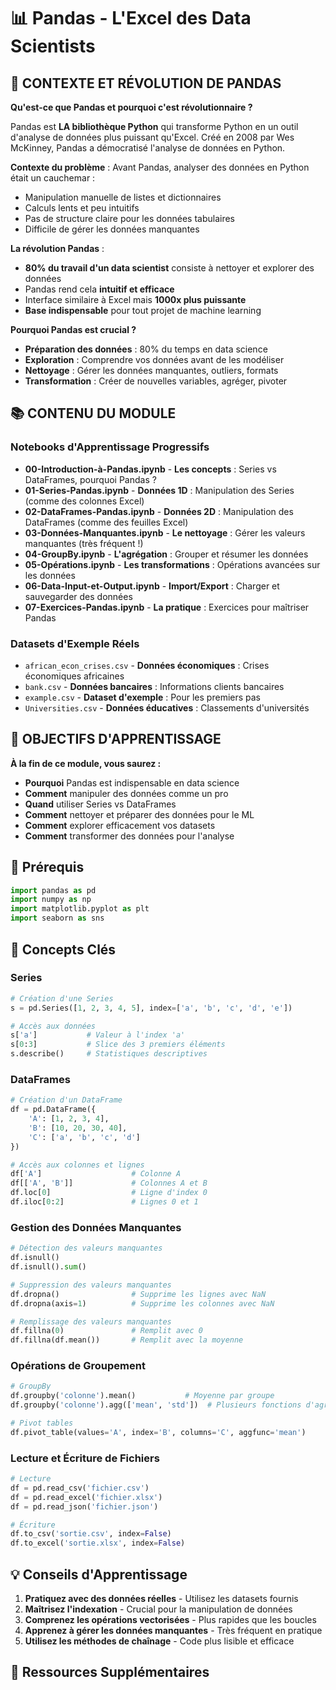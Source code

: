 # 📊 Pandas - L'Excel des Data Scientists

## 🎯 **CONTEXTE ET RÉVOLUTION DE PANDAS**

**Qu'est-ce que Pandas et pourquoi c'est révolutionnaire ?**

Pandas est **LA bibliothèque Python** qui transforme Python en un outil d'analyse de données plus puissant qu'Excel. Créé en 2008 par Wes McKinney, Pandas a démocratisé l'analyse de données en Python.

**Contexte du problème** : Avant Pandas, analyser des données en Python était un cauchemar :
- Manipulation manuelle de listes et dictionnaires
- Calculs lents et peu intuitifs
- Pas de structure claire pour les données tabulaires
- Difficile de gérer les données manquantes

**La révolution Pandas** :
- **80% du travail d'un data scientist** consiste à nettoyer et explorer des données
- Pandas rend cela **intuitif et efficace**
- Interface similaire à Excel mais **1000x plus puissante**
- **Base indispensable** pour tout projet de machine learning

**Pourquoi Pandas est crucial ?**
- **Préparation des données** : 80% du temps en data science
- **Exploration** : Comprendre vos données avant de les modéliser
- **Nettoyage** : Gérer les données manquantes, outliers, formats
- **Transformation** : Créer de nouvelles variables, agréger, pivoter

## 📚 **CONTENU DU MODULE**

### Notebooks d'Apprentissage Progressifs
- **00-Introduction-à-Pandas.ipynb** - **Les concepts** : Series vs DataFrames, pourquoi Pandas ?
- **01-Series-Pandas.ipynb** - **Données 1D** : Manipulation des Series (comme des colonnes Excel)
- **02-DataFrames-Pandas.ipynb** - **Données 2D** : Manipulation des DataFrames (comme des feuilles Excel)
- **03-Données-Manquantes.ipynb** - **Le nettoyage** : Gérer les valeurs manquantes (très fréquent !)
- **04-GroupBy.ipynb** - **L'agrégation** : Grouper et résumer les données
- **05-Opérations.ipynb** - **Les transformations** : Opérations avancées sur les données
- **06-Data-Input-et-Output.ipynb** - **Import/Export** : Charger et sauvegarder des données
- **07-Exercices-Pandas.ipynb** - **La pratique** : Exercices pour maîtriser Pandas

### Datasets d'Exemple Réels
- `african_econ_crises.csv` - **Données économiques** : Crises économiques africaines
- `bank.csv` - **Données bancaires** : Informations clients bancaires
- `example.csv` - **Dataset d'exemple** : Pour les premiers pas
- `Universities.csv` - **Données éducatives** : Classements d'universités

## 🎯 **OBJECTIFS D'APPRENTISSAGE**

**À la fin de ce module, vous saurez :**
- **Pourquoi** Pandas est indispensable en data science
- **Comment** manipuler des données comme un pro
- **Quand** utiliser Series vs DataFrames
- **Comment** nettoyer et préparer des données pour le ML
- **Comment** explorer efficacement vos datasets
- **Comment** transformer des données pour l'analyse

## 🚀 Prérequis

```python
import pandas as pd
import numpy as np
import matplotlib.pyplot as plt
import seaborn as sns
```

## 📖 Concepts Clés

### Series
```python
# Création d'une Series
s = pd.Series([1, 2, 3, 4, 5], index=['a', 'b', 'c', 'd', 'e'])

# Accès aux données
s['a']           # Valeur à l'index 'a'
s[0:3]           # Slice des 3 premiers éléments
s.describe()     # Statistiques descriptives
```

### DataFrames
```python
# Création d'un DataFrame
df = pd.DataFrame({
    'A': [1, 2, 3, 4],
    'B': [10, 20, 30, 40],
    'C': ['a', 'b', 'c', 'd']
})

# Accès aux colonnes et lignes
df['A']                    # Colonne A
df[['A', 'B']]             # Colonnes A et B
df.loc[0]                  # Ligne d'index 0
df.iloc[0:2]               # Lignes 0 et 1
```

### Gestion des Données Manquantes
```python
# Détection des valeurs manquantes
df.isnull()
df.isnull().sum()

# Suppression des valeurs manquantes
df.dropna()                # Supprime les lignes avec NaN
df.dropna(axis=1)          # Supprime les colonnes avec NaN

# Remplissage des valeurs manquantes
df.fillna(0)               # Remplit avec 0
df.fillna(df.mean())       # Remplit avec la moyenne
```

### Opérations de Groupement
```python
# GroupBy
df.groupby('colonne').mean()           # Moyenne par groupe
df.groupby('colonne').agg(['mean', 'std'])  # Plusieurs fonctions d'agrégation

# Pivot tables
df.pivot_table(values='A', index='B', columns='C', aggfunc='mean')
```

### Lecture et Écriture de Fichiers
```python
# Lecture
df = pd.read_csv('fichier.csv')
df = pd.read_excel('fichier.xlsx')
df = pd.read_json('fichier.json')

# Écriture
df.to_csv('sortie.csv', index=False)
df.to_excel('sortie.xlsx', index=False)
```

## 💡 Conseils d'Apprentissage

1. **Pratiquez avec des données réelles** - Utilisez les datasets fournis
2. **Maîtrisez l'indexation** - Crucial pour la manipulation de données
3. **Comprenez les opérations vectorisées** - Plus rapides que les boucles
4. **Apprenez à gérer les données manquantes** - Très fréquent en pratique
5. **Utilisez les méthodes de chaînage** - Code plus lisible et efficace

## 🔗 Ressources Supplémentaires